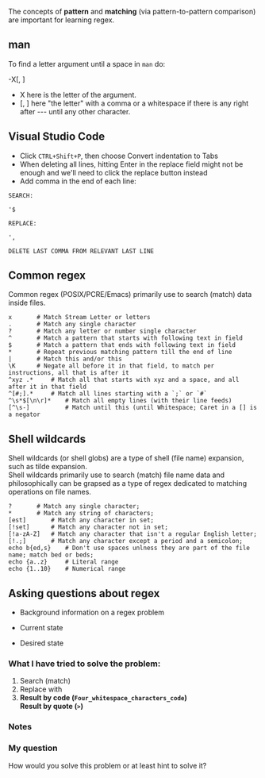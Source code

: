 The concepts of **pattern** and **matching** (via pattern-to-pattern comparison) are important for learning regex.

## man

To find a letter argument until a space in `man` do:

-X[, ]

* X here is the letter of the argument.
* [, ] here "the letter" with a comma or a whitespace if there is any right after --- until any other character.

## Visual Studio Code

* Click `CTRL+Shift+P`, then choose Convert indentation to Tabs
* When deleting all lines, hitting Enter in the replace field might not be enough and we'll need to click the replace button instead
* Add comma in the end of each line:

```
SEARCH:

'$

REPLACE:

',

DELETE LAST COMMA FROM RELEVANT LAST LINE
```

## Common regex

Common regex (POSIX/PCRE/Emacs) primarily use to search (match) data inside files.

	x 		# Match Stream Letter or letters
	. 		# Match any single character
	? 		# Match any letter or number single character
	^ 		# Match a pattern that starts with following text in field
	$ 		# Match a pattern that ends with following text in field
	* 		# Repeat previous matching pattern till the end of line
	| 		# Match this and/or this
	\K 		# Negate all before it in that field, to match per instructions, all that is after it
	^xyz .* 	# Match all that starts with xyz and a space, and all after it in that field
	^[#;].* 	# Match all lines starting with a `;` or `#`
	^\s*$[\n\r]* 	# Match all empty lines (with their line feeds)
	[^\s-]          # Match until this (until Whitespace; Caret in a [] is a negator

## Shell wildcards

Shell wildcards (or shell globs) are a type of shell (file name) expansion, such as tilde expansion.<br>
Shell wildcards primarily use to search (match) file name data and philosophically can be grapsed as a type of regex dedicated to matching operations on file names.

	? 		# Match any single character;
	* 		# Match any string of characters;
	[est] 		# Match any character in set;
	[!set] 		# Match any character not in set;
	[!a-zA-Z] 	# Match any character that isn't a regular English letter;
	[!.;] 		# Match any character except a period and a semicolon;
	echo b{ed,s} 	# Don't use spaces unlness they are part of the file name; match bed or beds;
	echo {a..z} 	# Literal range
	echo {1..10} 	# Numerical range

## Asking questions about regex

* Background information on a regex problem

* Current state
* Desired state

### What I have tried to solve the problem:

1. Search (match)
1. Replace with
1. **Result by code (`Four_whitespace_characters_code`)**<br>
   **Result by quote (`>`)**

### Notes

### My question

How would you solve this problem or at least hint to solve it?
